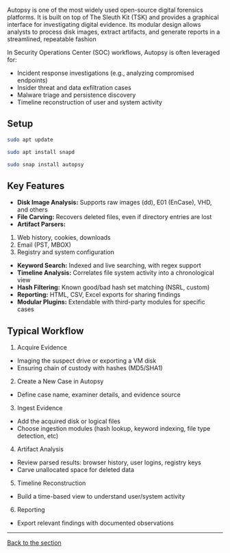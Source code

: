 Autopsy is one of the most widely used open-source digital forensics platforms. It is built on top of The Sleuth Kit (TSK) and provides a graphical interface for investigating digital evidence. Its modular design allows analysts to process disk images, extract artifacts, and generate reports in a streamlined, repeatable fashion

In Security Operations Center (SOC) workflows, Autopsy is often leveraged for:
- Incident response investigations (e.g., analyzing compromised endpoints)
- Insider threat and data exfiltration cases
- Malware triage and persistence discovery
- Timeline reconstruction of user and system activity

## Setup 
```bash
sudo apt update
```
```bash
sudo apt install snapd
```
```bash
sudo snap install autopsy
```

## Key Features
- **Disk Image Analysis:** Supports raw images (dd), E01 (EnCase), VHD, and others
- **File Carving:** Recovers deleted files, even if directory entries are lost
- **Artifact Parsers:**
1. Web history, cookies, downloads
2. Email (PST, MBOX)
3. Registry and system configuration
- **Keyword Search:** Indexed and live searching, with regex support
- **Timeline Analysis:** Correlates file system activity into a chronological view
- **Hash Filtering:** Known good/bad hash set matching (NSRL, custom)
- **Reporting:** HTML, CSV, Excel exports for sharing findings
- **Modular Plugins:** Extendable with third-party modules for specific cases


## Typical Workflow

1. Acquire Evidence
- Imaging the suspect drive or exporting a VM disk
- Ensuring chain of custody with hashes (MD5/SHA1)

2. Create a New Case in Autopsy
- Define case name, examiner details, and evidence source

3. Ingest Evidence
- Add the acquired disk or logical files
- Choose ingestion modules (hash lookup, keyword indexing, file type detection, etc)

4. Artifact Analysis
- Review parsed results: browser history, user logins, registry keys
- Carve unallocated space for deleted data

5. Timeline Reconstruction
- Build a time-based view to understand user/system activity

6. Reporting
- Export relevant findings with documented observations


---
[Back to the section](/courseFiles/Section_09-forensicsFundamentals/forensicsFundamentals.md)
